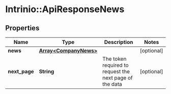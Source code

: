 # Intrinio::ApiResponseNews

## Properties
Name | Type | Description | Notes
------------ | ------------- | ------------- | -------------
**news** | [**Array&lt;CompanyNews&gt;**](CompanyNews.md) |  | [optional] 
**next_page** | **String** | The token required to request the next page of the data | [optional] 


